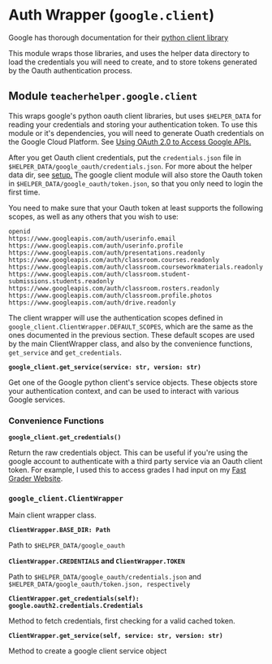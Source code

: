 # Auth Wrapper (`google.client`)

Google has thorough documentation for their
[python client library](https://github.com/googleapis/google-api-python-client)

This module wraps those libraries, and uses the helper data directory to load
the credentials you will need to create, and to store tokens generated by the
Oauth authentication process.

## Module `teacherhelper.google.client`

This wraps google's python oauth client libraries, but uses `$HELPER_DATA` for
reading your credentials and storing your authentication token. To use this
module or it's dependencies, you will need to generate Ouath credentials on the
Google Cloud Platform. See [Using OAuth 2.0 to Access Google
APIs.](https://developers.google.com/identity/protocols/oauth2)

After you get Oauth client credentials, put the `credentials.json` file in
`$HELPER_DATA/google_oauth/credentials.json`. For more about the helper data
dir, see [setup.](../setup.md) The google client module will also store the
Oauth token in `$HELPER_DATA/google_oauth/token.json`, so that you only
need to login the first time.

You need to make sure that your Oauth token at least supports the following
scopes, as well as any others that you wish to use:

```
openid
https://www.googleapis.com/auth/userinfo.email
https://www.googleapis.com/auth/userinfo.profile
https://www.googleapis.com/auth/presentations.readonly
https://www.googleapis.com/auth/classroom.courses.readonly
https://www.googleapis.com/auth/classroom.courseworkmaterials.readonly
https://www.googleapis.com/auth/classroom.student-submissions.students.readonly
https://www.googleapis.com/auth/classroom.rosters.readonly
https://www.googleapis.com/auth/classroom.profile.photos
https://www.googleapis.com/auth/drive.readonly
```

The client wrapper will use the authentication scopes defined in
`google_client.ClientWrapper.DEFAULT_SCOPES`, which are the same as the ones
documented in the previous section. These default scopes are used by the main
ClientWrapper class, and also by the convenience functions, `get_service` and
`get_credentials`.

**`google_client.get_service(service: str, version: str)`**

Get one of the Google python client's service objects. These objects store
your authentication context, and can be used to interact with various Google
services.

### Convenience Functions

**`google_client.get_credentials()`**

Return the raw credentials object. This can be useful if you're using the
google account to authenticate with a third party service via an Oauth client
token. For example, I used this to access grades I had input on my [Fast
Grader Website](https://classfast.app/).

### `google_client.ClientWrapper`

Main client wrapper class.

**`ClientWrapper.BASE_DIR: Path`**

Path to `$HELPER_DATA/google_oauth`

**`ClientWrapper.CREDENTIALS` and `ClientWrapper.TOKEN`**

Path to `$HELPER_DATA/google_oauth/credentials.json` and
`$HELPER_DATA/google_oauth/token.json, respectively`

**`ClientWrapper.get_credentials(self): google.oauth2.credentials.Credentials`**

Method to fetch credentials, first checking for a valid cached token.

**`ClientWrapper.get_service(self, service: str, version: str)`**

Method to create a google client service object
